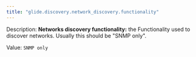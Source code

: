 ```yaml
---
title: "glide.discovery.network_discovery.functionality"
---
```


Description: <b>Networks discovery functionality:</b> the Functionality used to discover networks.  Usually this should be "SNMP only".

Value: `SNMP only`